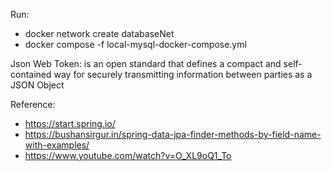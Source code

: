 


Run: 
- docker network create databaseNet
- docker compose -f local-mysql-docker-compose.yml

Json Web Token:
is an open standard that defines a compact and self-contained way for securely transmitting information between parties as a JSON Object 

Reference:
- https://start.spring.io/
- https://bushansirgur.in/spring-data-jpa-finder-methods-by-field-name-with-examples/
- https://www.youtube.com/watch?v=O_XL9oQ1_To